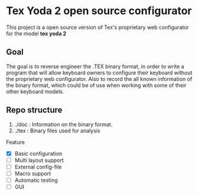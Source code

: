 # Tex Yoda 2 open source configurator

This project is a open source version of Tex's proprietary web configurator for the model **tex yoda 2**

## Goal

The goal is to reverse engineer the .TEX binary format, in order to write a program that will allow keyboard owners to
configure their keyboard without the proprietary web configurator.
Also to record the all known information of the binary format, which could be of
use when working with some of their other keyboard models.

## Repo structure

1. ./doc : Information on the binary format.
2. ./tex : Binary files used for analysis


Feature

- [x] Basic configuration
- [ ] Multi layout support
- [ ] External config-file
- [ ] Macro support
- [ ] Automatic testing
- [ ] GUI
